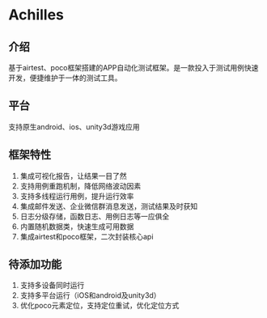 # Achilles
## 介绍
基于airtest、poco框架搭建的APP自动化测试框架。是一款投入于测试用例快速开发，便捷维护于一体的测试工具。
## 平台
支持原生android、ios、unity3d游戏应用

## 框架特性
1. 集成可视化报告，让结果一目了然
2. 支持用例重跑机制，降低网络波动因素
3. 支持多线程运行用例，提升运行效率
4. 集成邮件发送、企业微信群消息发送，测试结果及时获知
5. 日志分级存储，函数日志、用例日志等一应俱全
6. 内置随机数据类，快速生成可用数据
7. 集成airtest和poco框架，二次封装核心api

## 待添加功能
1. 支持多设备同时运行
2. 支持多平台运行（iOS和android及unity3d）
3. 优化poco元素定位，支持定位重试，优化定位方式